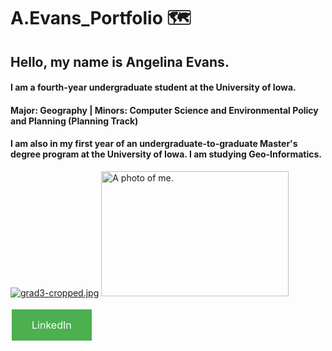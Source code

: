 # A.Evans_Portfolio 🗺️
## Hello, my name is Angelina Evans. 
#### I am a fourth-year undergraduate student at the University of Iowa. 
#### Major: Geography | Minors: Computer Science and Environmental Policy and Planning (Planning Track)
#### I am also in my first year of an undergraduate-to-graduate Master's degree program at the University of Iowa. I am studying Geo-Informatics.

[![grad3-cropped.jpg](https://i.postimg.cc/B6yt2PCm/grad3-cropped.jpg)](https://postimg.cc/JDN1LnvX) 
<img src="(https://i.postimg.cc/B6yt2PCm/grad3-cropped.jpg)" alt="A photo of me." width="300" height="200">

<a href="(https://www.linkedin.com/in/angelina-evans/)" style="background-color: #4CAF50; /* Blue */
border: none;
color: white;
padding: 15px 32px;
text-align: center;
text-decoration: none;
display: inline-block;
font-size: 16px;
margin: 4px 2px;
cursor: pointer;">LinkedIn</a>


